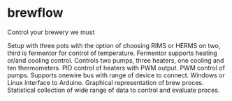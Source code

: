 # brewflow
Control your brewery we must

Setup with three pots with the option of choosing RIMS or HERMS on two, third is fermentor for control of temperature. Fermentor supports heating or/and cooling control.
Controls two pumps, three heaters, one cooling and ten thermometers.
PID control of heaters with PWM output.
PWM control of pumps.
Supports onewire bus with range of device to connect.
Windows or Linux interface to Arduino.
Graphical representation of brew proces.
Statistical collection of wide range of data to control and evaluate proces.
